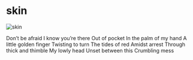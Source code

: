 # skin
![skin](images/skin.jpeg)

Don’t be afraid
I know you’re there
Out of pocket
In the palm of my hand
A little golden finger
Twisting to turn
The tides of red
Amidst arrest
Through thick and thimble
My lowly head
Unset between this
Crumbling mess 
